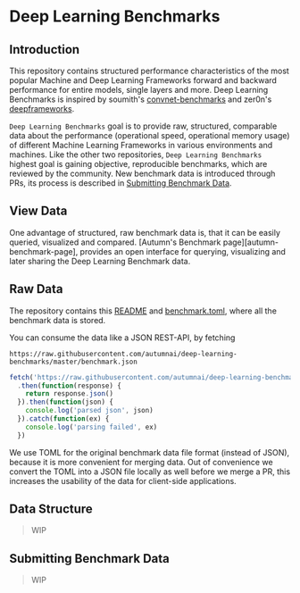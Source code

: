 # Deep Learning Benchmarks

## Introduction

This repository contains structured performance characteristics of the
most popular Machine and Deep Learning Frameworks forward and backward
performance for entire models, single layers and more. Deep Learning Benchmarks
is inspired by soumith's [convnet-benchmarks][convnet-benchmarks] and zer0n's
[deepframeworks][deepframeworks].

`Deep Learning Benchmarks` goal is to provide raw, structured, comparable data
about the performance (operational speed, operational memory usage) of different
Machine Learning Frameworks in various environments and machines. Like the other
two repositories, `Deep Learning Benchmarks` highest goal is gaining objective,
reproducible benchmarks, which are reviewed by the community. New benchmark data is
introduced through PRs, its process is described in
[Submitting Benchmark Data][submitting-benchmark-data].

[convnet-benchmarks]: https://github.com/soumith/convnet-benchmarks
[deepframeworks]: https://github.com/zer0n/deepframeworks
[submitting-benchmark-data]: #submitting-benchmark-data

## View Data

One advantage of structured, raw benchmark data is, that it can be easily
queried, visualized and compared.
[Autumn's Benchmark page][autumn-benchmark-page], provides an open interface for
querying, visualizing and later sharing the Deep Learning Benchmark data.


## Raw Data

The repository contains this [README](README.md) and
[benchmark.toml](benchmark.toml), where all the benchmark data is stored.

You can consume the data like a JSON REST-API, by fetching

```
https://raw.githubusercontent.com/autumnai/deep-learning-benchmarks/master/benchmark.json
```

```javascript
fetch('https://raw.githubusercontent.com/autumnai/deep-learning-benchmarks/master/benchmark.json')
  .then(function(response) {
    return response.json()
  }).then(function(json) {
    console.log('parsed json', json)
  }).catch(function(ex) {
    console.log('parsing failed', ex)
  })
```

We use TOML for the original benchmark data file format (instead of JSON),
because it is more convenient for merging data. Out of convenience we convert
the TOML into a JSON file locally as well before we merge a PR, this increases
the usability of the data for client-side applications.

## Data Structure

> WIP

## Submitting Benchmark Data

> WIP
